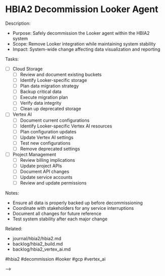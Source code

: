 # HBIA2 Decommission Looker Agent

<!-- TODO: Decommission Looker Agent in HBIA2 System
created::2025-03-02T12:00:00Z
priority::high
due::2025-03-15T00:00:00Z
owner::@dionedge
estimate::8h
project::hbia2
-->

Description:
- Purpose: Safely decommission the Looker agent within the HBIA2 system
- Scope: Remove Looker integration while maintaining system stability
- Impact: System-wide change affecting data visualization and reporting

Tasks:
- [ ] Cloud Storage
  - [ ] Review and document existing buckets
  - [ ] Identify Looker-specific storage
  - [ ] Plan data migration strategy
  - [ ] Backup critical data
  - [ ] Execute migration plan
  - [ ] Verify data integrity
  - [ ] Clean up deprecated storage

- [ ] Vertex AI
  - [ ] Document current configurations
  - [ ] Identify Looker-specific Vertex AI resources
  - [ ] Plan configuration updates
  - [ ] Update Vertex AI settings
  - [ ] Test new configurations
  - [ ] Remove deprecated settings

- [ ] Project Management
  - [ ] Review billing implications
  - [ ] Update project APIs
  - [ ] Document API changes
  - [ ] Update service accounts
  - [ ] Review and update permissions

Notes:
- Ensure all data is properly backed up before decommissioning
- Coordinate with stakeholders for any service interruptions
- Document all changes for future reference
- Test system stability after each major change

Related:
- journal/hbia2/hbia2.md
- backlog/hbia2_build.md
- backlog/hbia2_vertex_ai.md

#hbia2 #decommission #looker #gcp #vertex_ai 
<!--
order::-410
TODO::2025-03-03T10:22:33.309Z
<!--
DOING::2025-03-03T10:40:02.947Z
started::2025-03-03T04:40:02-06:00
TODO::2025-03-03T13:24:44.975Z
-->
-->